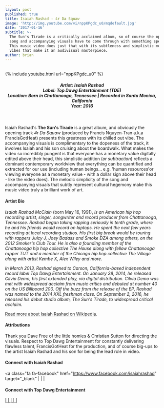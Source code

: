 ```yaml
---
layout: post
published: true
title: Isaiah Rashad - 4r Da Squaw
image: 'http://img.youtube.com/vi/nppKPgdc_u0/mqdefault.jpg'
date: '2017-01-16'
subtitle: >-
  The Sun's Tirade is a critically acclaimed album, so of course the opening
  song and accompanying visuals have to come through with something special.
  This music video does just that with its subtleness and simplistic mellow
  vibes that make it an audivisual masterpiece.
author: brian
---
```

<br />
{% include youtube.html url="nppKPgdc_u0" %} 
<br>
<h5 style="text-align: center;">
Artist: Isaiah Rashad <br>
Label: Top Dawg Entertainment (TDE) <br>
Location: Born in Chattanooga, Tennessee | Recorded in Santa Monica, California <br>
Year: 2016
</h5>
<br>

Isaiah Rashad's **The Sun's Tirade** is a great album, and obviously the opening track *4r Da Squaw* (produced by Francis Nguyen-Tran a.k.a FrancisGotHeat) presents this greatness with its chilled out vibe. The accompanying visuals is complimentary to the dopeness of the track, it involves Isaiah and his son cruising about the boardwalk. What makes the video so incredibly pungent is that everyone has a monetary value digitally edited above their head, this simplistic addition (*or subtraction*) reflects a dominant contemporary worldview that everything can be quantified and extracted for our use (including human beings... e.g. 'human resources'or viewing everyone as a monetary value - with a dollar sign above their head - like the video does). The melodic simplicity of the song and accompanying visuals that subtly represent cultural hegemony make this music video truly a brilliant work of art. 

#### Artist Bio

*Isaiah Rashad McClain* (born May 16, 1991), *is an American hip hop recording artist, singer, songwriter and record producer from Chattanooga, Tennessee. Rashad began taking rapping seriously in tenth grade, where he and his friends would record on laptops. He spent the next few years recording at local recording studios. His first big break would be touring with rappers Juicy J, Joey Badass and Smoke DZA among others, on the 2012 Smoker's Club Tour. He is also a founding member of the Chattanooga hip hop collective The House along with fellow Chattanooga rapper TUT and a member of the Chicago hip hop collective The Village along with artist Kembe X, Alex Wiley and more.*

*In March 2013, Rashad signed to Carson, California-based independent record label Top Dawg Entertainment. On January 28, 2014, he released Cilvia Demo, his first extended play, via digital distribution. Cilvia Demo was met with widespread acclaim from music critics and debuted at number 40 on the US Billboard 200. Off the buzz from the release of the EP, Rashad was named to the 2014 XXL freshman class. On September 2, 2016, he released his debut studio album, The Sun's Tirade, to widespread critical acclaim.*

<a href="https://en.wikipedia.org/wiki/Isaiah_Rashad" target="_blank">Read more about Isaiah Rashad on Wikipedia</a>.


#### Attributions

Thank you Dave Free of the little homies & Christian Sutton for directing the visuals. Respect to Top Dawg Entertainment for constantly delivering flawless talent, FrancisGotHeat for the production, and of course big-ups to the artist Isaiah Rashad and his son for being the lead role in video.

#### Connect with Isaiah Rashad

<a class="fa fa-facebook" href="https://www.facebook.com/isaiahrashad" target="_blank"</a> | 
<a class="fa fa-twitter" href="https://twitter.com/isaiahrashad" target="_blank"></a> | 
<a class="fa fa-instagram" href="https://www.instagram.com/isaiahrashad" target="_blank"></a> | 
<a class="fa fa-soundcloud" href="https://soundcloud.com/isaiah_rashad" target="_blank"></a> 


#### Connect with Top Dawg Entertainment

<a class="fa fa-globe" href="http://www.tde.us/" target="_blank"> | 
<a class="fa fa-facebook" href="https://www.facebook.com/topdawgent" target="_blank"> | 
<a class="fa fa-twitter" href="https://twitter.com/topdawgent" target="_blank"> | 
<a class="fa fa-youtube" href="https://youtube.com/TopDawgEntTDE" target="_blank"> | 
<a class="fa fa-instagram" href="https://www.instagram.com/topdawgent" target="_blank"> | 
<a class="fa fa-soundcloud" href="https://soundcloud.com/topdawgent" target="_blank">

